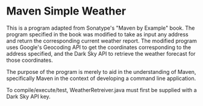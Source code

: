 # Maven Simple Weather

This is a program adapted from Sonatype's "Maven by Example" book. The program specified in the book was modified to take as input any address and return the corresponding current weather report. The modified program uses Google's Geocoding API to get the coordinates corresponding to the address specified, and the Dark Sky API to retrieve the weather forecast for those coordinates.

The purpose of the program is merely to aid in the understanding of Maven, specifically Maven in the context of developing a command line application.

To compile/execute/test, WeatherRetreiver.java must first be supplied with a Dark Sky API key.
